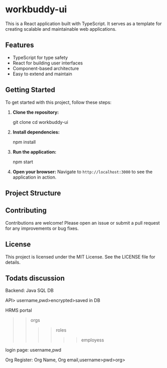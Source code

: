 # workbuddy-ui

This is a React application built with TypeScript. It serves as a template for creating scalable and maintainable web applications.

## Features

- TypeScript for type safety
- React for building user interfaces
- Component-based architecture
- Easy to extend and maintain

## Getting Started

To get started with this project, follow these steps:

1. **Clone the repository:**

   git clone <repository-url>
   cd workbuddy-ui

2. **Install dependencies:**

   npm install


3. **Run the application:**

   npm start


4. **Open your browser:**
   Navigate to `http://localhost:3000` to see the application in action.

## Project Structure

<!-- - `src/`: Contains the source code for the application.
  - `App.tsx`: The main application component.
  - `index.tsx`: The entry point of the application.
  - `components/`: Contains reusable components.
  - `types/`: Contains TypeScript types and interfaces.
- `public/`: Contains static files.
  - `index.html`: The main HTML file.
- `tsconfig.json`: TypeScript configuration file.
- `package.json`: NPM configuration file. -->

## Contributing

Contributions are welcome! Please open an issue or submit a pull request for any improvements or bug fixes.

## License

This project is licensed under the MIT License. See the LICENSE file for details.


## Todats discussion
Backend:
Java
SQL DB

API> username,pwd>encrypted>saved in DB


HRMS portal
>> orgs
>>>>roles
>>>>>>employess


login page:
username,pwd

Org Register:
Org Name,
Org email,username>pwd>org>
